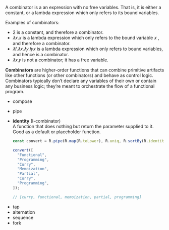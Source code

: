 A combinator is a an expression with no free variables. That is, it is either a constant, or a lambda expression which only refers to its bound variables.

Examples of combinators:

- 2 is a constant, and therefore a combinator.
- 𝜆𝑥.𝑥 is a lambda expression which only refers to the bound variable 𝑥 , and therefore a combinator.
- 𝜆𝑓.𝜆𝑥.𝜆𝑦.𝑓𝑦𝑥 is a lambda expression which only refers to bound variables, and hence is a combinator.
- 𝜆𝑥.𝑦 is not a combinator; it has a free variable.

**Combinators** are higher-order functions that can combine primitive artifacts like other functions (or other combinators) and behave as control logic. Combinators typically don’t declare any variables of their own or contain any business logic; they’re meant to orchestrate the flow of a functional program.

- compose
- pipe
- **identity** (I-combinator)\
   A function that does nothing but return the parameter supplied to it. Good as a default or placeholder function.

  ```javascript
  const convert = R.pipe(R.map(R.toLower), R.uniq, R.sortBy(R.identity));

  convert([
    "Functional",
    "Programming",
    "Curry",
    "Memoization",
    "Partial",
    "Curry",
    "Programming",
  ]);

  // [curry, functional, memoization, partial, programming]
  ```

* tap
* alternation
* sequence
* fork
